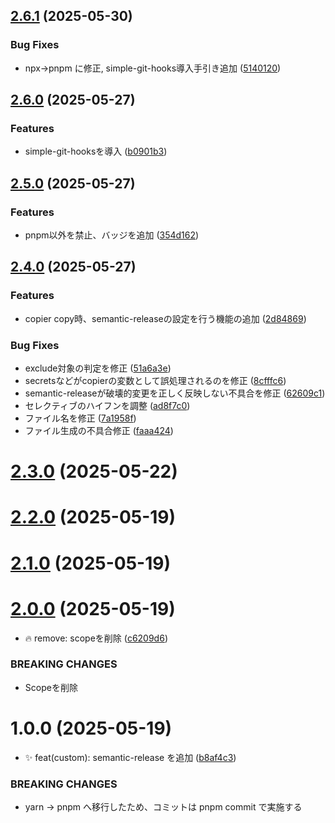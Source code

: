 ## [2.6.1](https://github.com/SF-28/git_hooks_sample/compare/v2.6.0...v2.6.1) (2025-05-30)

### Bug Fixes

* npx-\>pnpm に修正, simple-git-hooks導入手引き追加 ([5140120](https://github.com/SF-28/git_hooks_sample/commit/514012012a28bf365b23852d65ad27b95dd331ad))

## [2.6.0](https://github.com/SF-28/git_hooks_sample/compare/v2.5.0...v2.6.0) (2025-05-27)

### Features

* simple-git-hooksを導入 ([b0901b3](https://github.com/SF-28/git_hooks_sample/commit/b0901b37a2e82cd6de2e6fdeb43ed338abc649b0))

## [2.5.0](https://github.com/SF-28/git_hooks_sample/compare/v2.4.0...v2.5.0) (2025-05-27)

### Features

* pnpm以外を禁止、バッジを追加 ([354d162](https://github.com/SF-28/git_hooks_sample/commit/354d162ba60c7accf0f630b0d1bddf9ddbe0252b))

## [2.4.0](https://github.com/SF-28/git_hooks_sample/compare/v2.3.0...v2.4.0) (2025-05-27)

### Features

* copier copy時、semantic-releaseの設定を行う機能の追加 ([2d84869](https://github.com/SF-28/git_hooks_sample/commit/2d8486954c666e7646a506ea4656c0b39358ac75))

### Bug Fixes

* exclude対象の判定を修正 ([51a6a3e](https://github.com/SF-28/git_hooks_sample/commit/51a6a3efe14da2984c168f41f8d4c3570bf57d7e))
* secretsなどがcopierの変数として誤処理されるのを修正 ([8cfffc6](https://github.com/SF-28/git_hooks_sample/commit/8cfffc69f2adb4c671f7d8207d01b6ce19031f0d))
* semantic-releaseが破壊的変更を正しく反映しない不具合を修正 ([62609c1](https://github.com/SF-28/git_hooks_sample/commit/62609c101b461e5fb675cdb93f085d66c9cae718))
* セレクティブのハイフンを調整 ([ad8f7c0](https://github.com/SF-28/git_hooks_sample/commit/ad8f7c02208f463f051966dd6c0a66d6bb4f8b71))
* ファイル名を修正 ([7a1958f](https://github.com/SF-28/git_hooks_sample/commit/7a1958f62e5bd827b5e53118038af65e5e7ca37a))
* ファイル生成の不具合修正 ([faaa424](https://github.com/SF-28/git_hooks_sample/commit/faaa424147efc5672c4403e50c008305c04959fd))

# [2.3.0](https://github.com/SF-28/git_hooks_sample/compare/v2.2.0...v2.3.0) (2025-05-22)

# [2.2.0](https://github.com/SF-28/git_hooks_sample/compare/v2.1.0...v2.2.0) (2025-05-19)

# [2.1.0](https://github.com/SF-28/git_hooks_sample/compare/v2.0.0...v2.1.0) (2025-05-19)

# [2.0.0](https://github.com/SF-28/git_hooks_sample/compare/v1.0.0...v2.0.0) (2025-05-19)


* 🔥 remove: scopeを削除 ([c6209d6](https://github.com/SF-28/git_hooks_sample/commit/c6209d6b09e06421b8e21e8ba3b00f5358baf5b1))


### BREAKING CHANGES

* Scopeを削除

# 1.0.0 (2025-05-19)


* ✨ feat(custom): semantic-release を追加 ([b8af4c3](https://github.com/SF-28/git_hooks_sample/commit/b8af4c35d835dd4e6536860756b6418cf3fb41da))


### BREAKING CHANGES

* yarn -\> pnpm へ移行したため、コミットは pnpm commit で実施する

